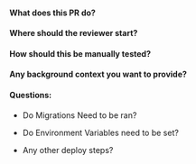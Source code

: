 #### What does  this PR do?

#### Where should the reviewer start?

#### How should this be manually tested?

#### Any background context you want to provide?

#### Questions:
  - Do Migrations Need to be ran? 

  - Do Environment Variables need to be set? 

  - Any other deploy steps?
